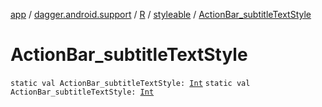[app](../../../index.md) / [dagger.android.support](../../index.md) / [R](../index.md) / [styleable](index.md) / [ActionBar_subtitleTextStyle](./-action-bar_subtitle-text-style.md)

# ActionBar_subtitleTextStyle

`static val ActionBar_subtitleTextStyle: `[`Int`](https://kotlinlang.org/api/latest/jvm/stdlib/kotlin/-int/index.html)
`static val ActionBar_subtitleTextStyle: `[`Int`](https://kotlinlang.org/api/latest/jvm/stdlib/kotlin/-int/index.html)